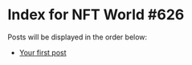 # Index for NFT World #626
Posts will be displayed in the order below:

- [Your first post](./001-first.md)

